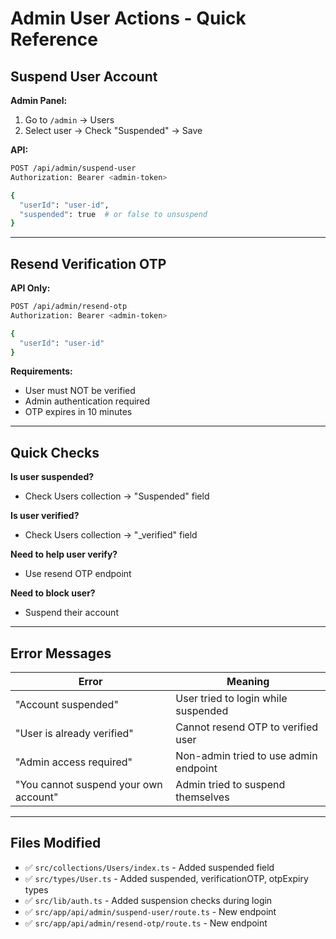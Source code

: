 # Admin User Actions - Quick Reference

## Suspend User Account

**Admin Panel:**

1. Go to `/admin` → Users
2. Select user → Check "Suspended" → Save

**API:**

```bash
POST /api/admin/suspend-user
Authorization: Bearer <admin-token>

{
  "userId": "user-id",
  "suspended": true  # or false to unsuspend
}
```

---

## Resend Verification OTP

**API Only:**

```bash
POST /api/admin/resend-otp
Authorization: Bearer <admin-token>

{
  "userId": "user-id"
}
```

**Requirements:**

- User must NOT be verified
- Admin authentication required
- OTP expires in 10 minutes

---

## Quick Checks

**Is user suspended?**

- Check Users collection → "Suspended" field

**Is user verified?**

- Check Users collection → "\_verified" field

**Need to help user verify?**

- Use resend OTP endpoint

**Need to block user?**

- Suspend their account

---

## Error Messages

| Error                                 | Meaning                               |
| ------------------------------------- | ------------------------------------- |
| "Account suspended"                   | User tried to login while suspended   |
| "User is already verified"            | Cannot resend OTP to verified user    |
| "Admin access required"               | Non-admin tried to use admin endpoint |
| "You cannot suspend your own account" | Admin tried to suspend themselves     |

---

## Files Modified

- ✅ `src/collections/Users/index.ts` - Added suspended field
- ✅ `src/types/User.ts` - Added suspended, verificationOTP, otpExpiry types
- ✅ `src/lib/auth.ts` - Added suspension checks during login
- ✅ `src/app/api/admin/suspend-user/route.ts` - New endpoint
- ✅ `src/app/api/admin/resend-otp/route.ts` - New endpoint
